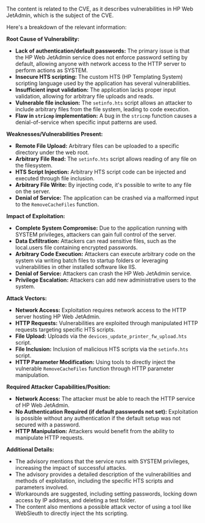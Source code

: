 The content is related to the CVE, as it describes vulnerabilities in HP Web JetAdmin, which is the subject of the CVE.

Here's a breakdown of the relevant information:

**Root Cause of Vulnerability:**

*   **Lack of authentication/default passwords:**  The primary issue is that the HP Web JetAdmin service does not enforce password setting by default, allowing anyone with network access to the HTTP server to perform actions as SYSTEM.
*   **Insecure HTS scripting:** The custom HTS (HP Templating System) scripting language used by the application has several vulnerabilities.
*   **Insufficient input validation:**  The application lacks proper input validation, allowing for arbitrary file uploads and reads.
*   **Vulnerable file inclusion:** The `setinfo.hts` script allows an attacker to include arbitrary files from the file system, leading to code execution.
*   **Flaw in `stricmp` implementation:** A bug in the `stricmp` function causes a denial-of-service when specific input patterns are used.

**Weaknesses/Vulnerabilities Present:**

*   **Remote File Upload:** Arbitrary files can be uploaded to a specific directory under the web root.
*   **Arbitrary File Read:** The `setinfo.hts` script allows reading of any file on the filesystem.
*   **HTS Script Injection:** Arbitrary HTS script code can be injected and executed through file inclusion.
*   **Arbitrary File Write:** By injecting code, it's possible to write to any file on the server.
*   **Denial of Service:** The application can be crashed via a malformed input to the `RemoveCacheFiles` function.

**Impact of Exploitation:**

*   **Complete System Compromise:** Due to the application running with SYSTEM privileges, attackers can gain full control of the server.
*   **Data Exfiltration:** Attackers can read sensitive files, such as the local.users file containing encrypted passwords.
*   **Arbitrary Code Execution:** Attackers can execute arbitrary code on the system via writing batch files to startup folders or leveraging vulnerabilities in other installed software like IIS.
*   **Denial of Service:** Attackers can crash the HP Web JetAdmin service.
*   **Privilege Escalation:** Attackers can add new administrative users to the system.

**Attack Vectors:**

*   **Network Access:** Exploitation requires network access to the HTTP server hosting HP Web JetAdmin.
*   **HTTP Requests:** Vulnerabilities are exploited through manipulated HTTP requests targeting specific HTS scripts.
*   **File Upload:** Uploads via the `devices_update_printer_fw_upload.hts` script.
*   **File Inclusion:** Inclusion of malicious HTS scripts via the `setinfo.hts` script.
*   **HTTP Parameter Modification:** Using tools to directly inject the vulnerable `RemoveCacheFiles` function through HTTP parameter manipulation.

**Required Attacker Capabilities/Position:**

*   **Network Access:** The attacker must be able to reach the HTTP service of HP Web JetAdmin.
*   **No Authentication Required (if default passwords not set):** Exploitation is possible without any authentication if the default setup was not secured with a password.
*  **HTTP Manipulation:** Attackers would benefit from the ability to manipulate HTTP requests.

**Additional Details:**

* The advisory mentions that the service runs with SYSTEM privileges, increasing the impact of successful attacks.
*  The advisory provides a detailed description of the vulnerabilities and methods of exploitation, including the specific HTS scripts and parameters involved.
* Workarounds are suggested, including setting passwords, locking down access by IP address, and deleting a test folder.
*  The content also mentions a possible attack vector of using a tool like WebSleuth to directly inject the hts scripting.